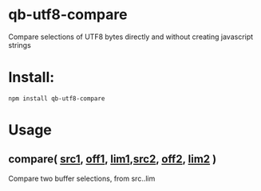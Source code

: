 # qb-utf8-compare

Compare selections of UTF8 bytes directly and without creating javascript strings

# Install:

    npm install qb-utf8-compare
    
# Usage

## compare( [src1][src-link], [off1][off-link], [lim1][lim-link],[src2][src-link], [off2][off-link], [lim2][lim-link] )

Compare two buffer selections, from src..lim
 
[src-link]: https://github.com/quicbit-js/qb-standard/blob/master/doc/variable-glossary.md#src-source
[off-link]: https://github.com/quicbit-js/qb-standard/blob/master/doc/variable-glossary.md#off-offset
[lim-link]: https://github.com/quicbit-js/qb-standard/blob/master/doc/variable-glossary.md#lim-limit
